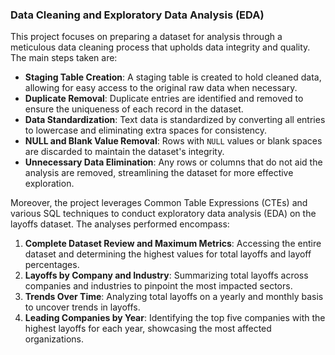 ### Data Cleaning and Exploratory Data Analysis (EDA)

This project focuses on preparing a dataset for analysis through a meticulous data cleaning process that upholds data integrity and quality. The main steps taken are:

- **Staging Table Creation**: A staging table is created to hold cleaned data, allowing for easy access to the original raw data when necessary.
- **Duplicate Removal**: Duplicate entries are identified and removed to ensure the uniqueness of each record in the dataset.
- **Data Standardization**: Text data is standardized by converting all entries to lowercase and eliminating extra spaces for consistency.
- **NULL and Blank Value Removal**: Rows with `NULL` values or blank spaces are discarded to maintain the dataset's integrity.
- **Unnecessary Data Elimination**: Any rows or columns that do not aid the analysis are removed, streamlining the dataset for more effective exploration.

Moreover, the project leverages Common Table Expressions (CTEs) and various SQL techniques to conduct exploratory data analysis (EDA) on the layoffs dataset. The analyses performed encompass:

1. **Complete Dataset Review and Maximum Metrics**: Accessing the entire dataset and determining the highest values for total layoffs and layoff percentages.
2. **Layoffs by Company and Industry**: Summarizing total layoffs across companies and industries to pinpoint the most impacted sectors.
3. **Trends Over Time**: Analyzing total layoffs on a yearly and monthly basis to uncover trends in layoffs.
4. **Leading Companies by Year**: Identifying the top five companies with the highest layoffs for each year, showcasing the most affected organizations.
